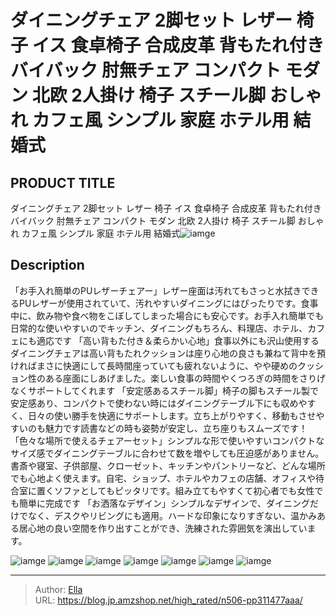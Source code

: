 # ダイニングチェア 2脚セット レザー 椅子 イス 食卓椅子 合成皮革 背もたれ付き バイバック 肘無チェア コンパクト モダン 北欧 2人掛け 椅子 スチール脚 おしゃれ カフェ風 シンプル 家庭 ホテル用 結婚式


## PRODUCT TITLE 

ダイニングチェア 2脚セット レザー 椅子 イス 食卓椅子 合成皮革 背もたれ付き バイバック 肘無チェア コンパクト モダン 北欧 2人掛け 椅子 スチール脚 おしゃれ カフェ風 シンプル 家庭 ホテル用 結婚式![iamge](https://b2bfiles1.gigab2b.cn/image/wkseller/7404/餐桌椅/20210711_742cbb4ee40b70b10f9cf105fd0ab891.jpg)

## Description

「お手入れ簡単のPUレザーチェアー」レザー座面は汚れてもさっと水拭きできるPUレザーが使用されていて、汚れやすいダイニングにはぴったりです。食事中に、飲み物や食べ物をこぼしてしまった場合にも安心です。お手入れ簡単でも日常的な使いやすいのでキッチン、ダイニングもちろん、料理店、ホテル、カフェにも適応です
「高い背もた付き＆柔らかい心地」食事以外にも沢山使用するダイニングチェアは高い背もたれクッションは座り心地の良さも兼ねて背中を預ければまさに快適にして長時間座っていても疲れないように、やや硬めのクッション性のある座面にしあげました。楽しい食事の時間やくつろぎの時間をさりげなくサポートしてくれます
「安定感あるスチール脚」椅子の脚もスチール製で安定感あり、コンパクトで使わない時にはダイニングテーブル下にも収めやすく、日々の使い勝手を快適にサポートします。立ち上がりやすく、移動もさせやすいのも魅力です読書などの時も姿勢が安定し、立ち座りもスムーズです！
「色々な場所で使えるチェアーセット」シンプルな形で使いやすいコンパクトなサイズ感でダイニングテーブルに合わせて数を増やしても圧迫感がありません。書斎や寝室、子供部屋、クローゼット、キッチンやパントリーなど、どんな場所でも心地よく使えます。自宅、ショップ、ホテルやカフェの店舗、オフィスや待合室に置くソファとしてもピッタリです。組み立てもやすくて初心者でも女性でも簡単に完成です
「お洒落なデザイン」シンプルなデザインで、ダイニングだけでなく、デスクやリビングにも適用。ハードな印象になりすぎない、温かみある居心地の良い空間を作り出すことができ、洗練された雰囲気を演出しています。





![iamge](https://b2bfiles1.gigab2b.cn/image/wkseller/7404/20221227_c8a3d9df224e32d18252a69333b46ea7.jpg)
![iamge](https://b2bfiles1.gigab2b.cn/image/wkseller/7404/20221227_8ad72b3208bb7bef3b1200915a5d248e.jpg)
![iamge](https://b2bfiles1.gigab2b.cn/image/wkseller/7404/20221227_f8fada0087385deae6d2cae4595e56d0.jpg)
![iamge](https://b2bfiles1.gigab2b.cn/image/wkseller/7404/餐桌椅/20210711_aca0210760f23fc031ce1abcaf452c77.jpg)
![iamge](https://b2bfiles1.gigab2b.cn/image/wkseller/7404/20220817_76b7edcc5b33a97af8f0dc142fbe02c8.jpg)
![iamge](https://b2bfiles1.gigab2b.cn/image/wkseller/7404/20220817_bc4b90532b07d1988df84d6c0da051ba.jpg)
![iamge](nan)


---

> Author: [Ella](https://blog.jp.amzshop.net/)  
> URL: https://blog.jp.amzshop.net/high_rated/n506-pp311477aaa/  

